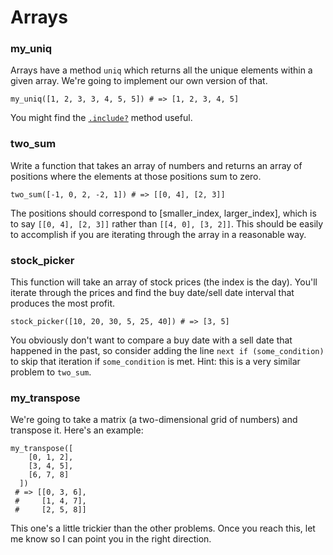 Arrays
======

### my_uniq

Arrays have a method `uniq` which returns all the unique elements within a given array. We're going to implement our own version of that.

	my_uniq([1, 2, 3, 3, 4, 5, 5]) # => [1, 2, 3, 4, 5]

You might find the [`.include?`](http://ruby-doc.org/core-1.9.3/Array.html#method-i-include-3F) method useful.

### two_sum

Write a function that takes an array of numbers and returns an array of positions where the elements at those positions sum to zero.

	two_sum([-1, 0, 2, -2, 1]) # => [[0, 4], [2, 3]]

The positions should correspond to [smaller_index, larger_index], which is to say `[[0, 4], [2, 3]]` rather than `[[4, 0], [3, 2]]`. This should be easily to accomplish if you are iterating through the array in a reasonable way.

### stock_picker

This function will take an array of stock prices (the index is the day). You'll iterate through the prices and find the buy date/sell date interval that produces the most profit.
	
	stock_picker([10, 20, 30, 5, 25, 40]) # => [3, 5]

You obviously don't want to compare a buy date with a sell date that happened in the past, so consider adding the line `next if (some_condition)` to skip that iteration if `some_condition` is met. Hint: this is a very similar problem to `two_sum`.

### my_transpose

We're going to take a matrix (a two-dimensional grid of numbers) and transpose it. Here's an example:

	my_transpose([
	    [0, 1, 2],
	    [3, 4, 5],
	    [6, 7, 8]
	  ])
	 # => [[0, 3, 6],
	 #     [1, 4, 7],
	 #     [2, 5, 8]]

This one's a little trickier than the other problems. Once you reach this, let me know so I can point you in the right direction.
